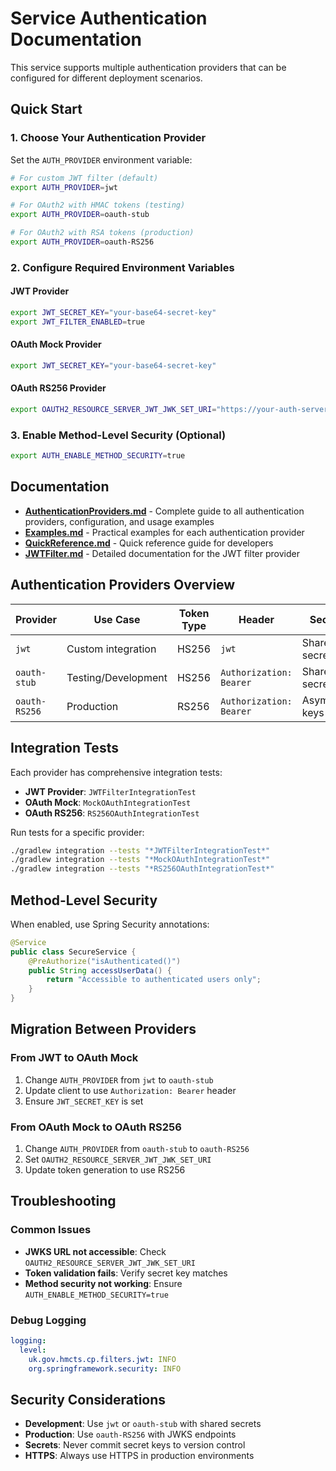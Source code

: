 # Service Authentication Documentation

This service supports multiple authentication providers that can be configured for different deployment scenarios.

## Quick Start

### 1. Choose Your Authentication Provider

Set the `AUTH_PROVIDER` environment variable:

```bash
# For custom JWT filter (default)
export AUTH_PROVIDER=jwt

# For OAuth2 with HMAC tokens (testing)
export AUTH_PROVIDER=oauth-stub

# For OAuth2 with RSA tokens (production)
export AUTH_PROVIDER=oauth-RS256
```

### 2. Configure Required Environment Variables

#### JWT Provider
```bash
export JWT_SECRET_KEY="your-base64-secret-key"
export JWT_FILTER_ENABLED=true
```

#### OAuth Mock Provider
```bash
export JWT_SECRET_KEY="your-base64-secret-key"
```

#### OAuth RS256 Provider
```bash
export OAUTH2_RESOURCE_SERVER_JWT_JWK_SET_URI="https://your-auth-server/.well-known/jwks.json"
```

### 3. Enable Method-Level Security (Optional)

```bash
export AUTH_ENABLE_METHOD_SECURITY=true
```

## Documentation

- **[AuthenticationProviders.md](./AuthenticationProviders.md)** - Complete guide to all authentication providers, configuration, and usage examples
- **[Examples.md](./Examples.md)** - Practical examples for each authentication provider
- **[QuickReference.md](./QuickReference.md)** - Quick reference guide for developers
- **[JWTFilter.md](./JWTFilter.md)** - Detailed documentation for the JWT filter provider

## Authentication Providers Overview

| Provider | Use Case | Token Type | Header | Security |
|----------|----------|------------|--------|----------|
| `jwt` | Custom integration | HS256 | `jwt` | Shared secret |
| `oauth-stub` | Testing/Development | HS256 | `Authorization: Bearer` | Shared secret |
| `oauth-RS256` | Production | RS256 | `Authorization: Bearer` | Asymmetric keys |

## Integration Tests

Each provider has comprehensive integration tests:

- **JWT Provider**: `JWTFilterIntegrationTest`
- **OAuth Mock**: `MockOAuthIntegrationTest`  
- **OAuth RS256**: `RS256OAuthIntegrationTest`

Run tests for a specific provider:
```bash
./gradlew integration --tests "*JWTFilterIntegrationTest*"
./gradlew integration --tests "*MockOAuthIntegrationTest*"
./gradlew integration --tests "*RS256OAuthIntegrationTest*"
```

## Method-Level Security

When enabled, use Spring Security annotations:

```java
@Service
public class SecureService {
    @PreAuthorize("isAuthenticated()")
    public String accessUserData() {
        return "Accessible to authenticated users only";
    }
}
```

## Migration Between Providers

### From JWT to OAuth Mock
1. Change `AUTH_PROVIDER` from `jwt` to `oauth-stub`
2. Update client to use `Authorization: Bearer` header
3. Ensure `JWT_SECRET_KEY` is set

### From OAuth Mock to OAuth RS256
1. Change `AUTH_PROVIDER` from `oauth-stub` to `oauth-RS256`
2. Set `OAUTH2_RESOURCE_SERVER_JWT_JWK_SET_URI`
3. Update token generation to use RS256

## Troubleshooting

### Common Issues
- **JWKS URL not accessible**: Check `OAUTH2_RESOURCE_SERVER_JWT_JWK_SET_URI`
- **Token validation fails**: Verify secret key matches
- **Method security not working**: Ensure `AUTH_ENABLE_METHOD_SECURITY=true`

### Debug Logging
```yaml
logging:
  level:
    uk.gov.hmcts.cp.filters.jwt: INFO
    org.springframework.security: INFO
```

## Security Considerations

- **Development**: Use `jwt` or `oauth-stub` with shared secrets
- **Production**: Use `oauth-RS256` with JWKS endpoints
- **Secrets**: Never commit secret keys to version control
- **HTTPS**: Always use HTTPS in production environments
